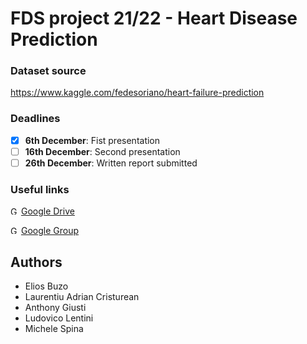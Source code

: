 # FDS project 21/22 - Heart Disease Prediction

### Dataset source
https://www.kaggle.com/fedesoriano/heart-failure-prediction

### Deadlines
- [x] **6th December**: Fist presentation
- [ ] **16th December**: Second presentation
- [ ] **26th December**: Written report submitted

### Useful links
<img src="http://download.seaicons.com/download/i98308/dakirby309/simply-styled/dakirby309-simply-styled-google-drive.ico" alt="Google Drive Icon" width="13"/> [Google Drive](https://drive.google.com/drive/u/1/folders/1vdwBkEDXcKa6vKXDMDjzAo4xX2o2BBUs)

<img src="https://i2.wp.com/9to5google.com/wp-content/uploads/sites/4/2021/07/new-google-groups-logo.png?ssl=1" alt="Google Group Icon" width="13"/> [Google Group](https://groups.google.com/u/1/a/di.uniroma1.it/g/fds-21-22
)

## Authors
- Elios Buzo
- Laurentiu Adrian Cristurean
- Anthony Giusti
- Ludovico Lentini
- Michele Spina
